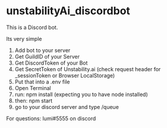# unstabilityAi_discordbot

This is a Discord bot.

Its very simple

1. Add bot to your server
2. Get GuildID of your Server
3. Get DiscordToken of your Bot
4. Get SecretToken of Unstability.ai (check request header for _sessionToken or Browser LocalStorage)
5. Put that into a .env file
6. Open Terminal
7. run: npm install (expecting you to have node installed)
8. then: npm start
9. go to your discord server and type /queue

For questions:
lumi#5555 on discord
